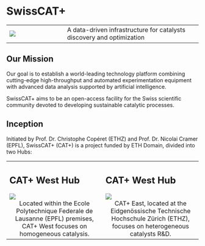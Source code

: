 # SwissCAT+

<table style="border: none;">
    <tr>
        <td style="width: 30%"><img src="https://images.squarespace-cdn.com/content/v1/6012a0a1f4c67c587a8eff67/d7731755-2fa3-4548-bf1e-5a25182d67ae/Combined+Logo+CAT-ETH-EPFL+%282%29.png?format=1500w"></td>
        <td>A data-driven infrastructure for catalysts discovery and optimization</td>
    </tr>
</table>

## Our Mission

Our goal is to establish a world-leading technology platform combining cutting-edge high-throughput and automated experimentation equipment with advanced data analysis supported by artificial intelligence.

SwissCAT+ aims to be an open-access facility for the Swiss scientific community devoted to developing sustainable catalytic processes.

## Inception

Initiated by Prof. Dr. Christophe Copéret (ETHZ) and Prof. Dr. Nicolai Cramer (EPFL), SwissCAT+ (CAT+) is a project funded by ETH Domain, divided into two Hubs:

<table style="border: none;">
    <tr>
        <td style="width: 50%">
            <h2>CAT+ West Hub</h2>
            <a href="https://www.epfl.ch/research/facilities/swisscat/">
                <img src="https://images.squarespace-cdn.com/content/v1/6012a0a1f4c67c587a8eff67/1612194758597-UAVG9IIBRMXHMYQXDAF3/EPFL_campus_2017-1920x1080.jpg">
            </a>
            <div style="text-align: center">Located within the Ecole Polytechnique Federale de Lausanne (EPFL) premises, CAT+ West focuses on homogeneous catalysis.</div>
        </td>
        <td>
            <h2>CAT+ West Hub</h2>
            <a href="https://swisscatplus.ethz.ch/">
                <img src="https://images.squarespace-cdn.com/content/v1/6012a0a1f4c67c587a8eff67/1612194782934-KB2PY51M21A38OIE7SQT/ETHZ+city.jpg">
            </a>
            <div style="text-align: center">CAT+ East, located at the Eidgenössische Technische Hochschule Zürich (ETHZ), focuses on heterogeneous catalysts R&D.</div>
        </td>
    </tr>
</table>
